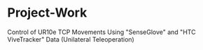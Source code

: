 # Project-Work

Control of UR10e TCP Movements Using "SenseGlove" and "HTC ViveTracker" Data (Unilateral Teleoperation)
